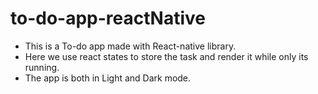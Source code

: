 # to-do-app-reactNative

- This is a To-do app made with React-native library.
- Here we use react states to store the task and render it while only its running.
- The app is both in Light and Dark mode.
